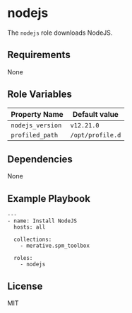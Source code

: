 # nodejs

The `nodejs` role downloads NodeJS.

## Requirements

None

## Role Variables

| Property Name     | Default value |
| ----------------- | ------------- |
| `nodejs_version`  | `v12.21.0`    |
| `profiled_path`   | `/opt/profile.d` |

## Dependencies

None

## Example Playbook

```
---
- name: Install NodeJS
  hosts: all

  collections:
    - merative.spm_toolbox

  roles:
    - nodejs
```

## License

MIT
